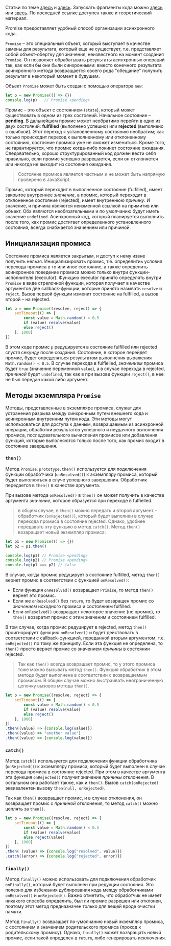 Статьи по теме [здесь](https://learn.javascript.ru/promise) и [здесь](https://habr.com/ru/articles/651037/#05). Запускать фрагменты кода можно [здесь](https://developer.mozilla.org/ru/play) или [здесь](https://developer.mozilla.org/ru/docs/Web/JavaScript/Reference/Global_Objects/Promise). По последней ссылке доступен также и теоретический материал. 

Promise предоставляет удобный способ организации асинхронного кода.

`Promise` – это специальный объект, который выступает в качестве замены для результата, который еще не существует, т.е. представляет собой объект-обертку для значения, неизвестного на момент создания `Promise`. Он позволяет обрабатывать результаты асинхронных операций так, как если бы они были синхронными: вместо конечного результата асинхронного метода возвращается своего рода "обещание" получить результат в некоторый момент в будущем.

Объект `Promise` может быть создан с помощью оператора `new`:

```js
let p = new Promise(() => {})
console.log(p)   // Promise <pending>
```

Промис – это объект с состоянием (`state`), который может существовать в одном из трех состояний. Начальное состояние – **pending**. В дальнейшем промис может необратимо перейти в одно из двух состояний: **fulfilled** (выполнено успешно) или **rejected** (выполнено с ошибкой). Этот переход к установленному состоянию необратим; как только происходит переход к выполненному или отклоненному состоянию, состояние промиса уже не сможет измениться. Кроме того, не гарантируется, что промис когда-либо покинет состояние ожидания. Следовательно, хорошо структурированный код должен вести себя правильно, если промис успешно разрешается, если он отклоняется или никогда не выходит из состояния ожидания.

>Состояние промиса является частным и не может быть напрямую проверено в JavaScript.

Промис, который переходит в выполненное состояние (fulfilled), имеет закрытое внутреннее *значение*, а промис, который переходит в отклоненное состояние (rejected), имеет внутреннюю *причину*. И значение, и причина являются неизменной ссылкой на примитив или объект. Оба являются необязательными и по умолчанию будут иметь значение `undefined`. Асинхронный код, который планируется выполнить после того, как промис достигает определенного установленного состояния, всегда снабжается значением или причиной.

## Инициализация промиса

Состояние промиса является закрытым, и доступ к нему извне получить нельзя. Инициализировать промис, т.е. определитиь условия перехода промиса в то или иное состояние, а также определить асинхронное поведение промиса можно только внутри функции-исполнителя (executor). Функцию executor принято определять внутри `Promise` в виде стрелочной функции, которая получает в качестве аргументов две callback-функции, которые принято называть `resolve` и `reject`. Вызов первой функции изменит состояние на fulfilled, а вызов второй – на rejected.

```js
let p = new Promise((resolve, reject) => {
    setTimeout(() => {
        const value = Math.random() < 0.5
        if (value) resolve(value)
        else reject()
    }, 1000)
})
```

В этом коде промис `p` редуцируется в состояние fulfilled или rejected спустя секунду после создания. Состояние, в которое перейдет промис, будет определяться результатом выполнения выражения `Math.random() < 0.5`. В случае перехода в fulfielled, *значением* промиса будет `true` (значение переменной `value`), а в случае перехода в rejected, *причиной* будет `undefined`, так как в при вызове функции `reject()`, в нее не был передан какой либо аргумент.

## Методы экземпляра `Promise`

Методы, представленные в экземпляре промиса, служат для устранения разрыва между синхронным путем внешнего кода и асинхронным внутренним путем кода. Эти методы могут использоваться для доступа к данным, возвращаемым из асинхронной операции, обработки результатов успешного и неудачного выполнения промиса, последовательного вычисления промисов или добавления функций, которые выполняются только после того, как промис входит в состояние завершения.

### `then()`

Метод `Promise.prototype.then()` используется для подключения функции обработчика (`onResolved()`) к экземпляру промиса, который будет выполняться в случе успешного завершения. Обработчик передается в `then()` в качестве аргумента.

При вызове метода `onResolved()` в `then()` он может получить в качестве аргумента *значение*, которое образуется при переходе в fulfielled.

>в общем случае, в `then()` можно передать и второй аргумент – обработчик (`onRejected()`), который будет выполнен в случае перехода промиса в состояние rejected. Однако, удобнее передавать эту функцию в метод `catch()`.
Метод `then()` возвращает новый экземпляр промиса:

```js
let p1 = new Promise(() => {})
let p2 = p1.then()

console.log(p1) // Promise <pending>
console.log(p2) // Promise <pending>
console.log(p1 === p2) // false
```

В случае, когда промис редуцирует в состояние fulfilled, метод `then()` вернет промис в соответствии с функцией `onResolved()`:
-  Если функция `onResolved()` возвращает `Primise`, то метод `then()` вернет это промис. 
- Если же `onResolved()` без `return`, то будет возвращен промис со *значением* исходного промиса и состоянием fulfilled. 
- Если `onResolved()` возвращает некоторое значение (не промис), то `then()` возвратит промис с этим значеним и состоянием fulfilled.

В том случае, когда промис редуцирует в rejected, метод `then()` проигнорирует функцию `onResolved()` и будет действовать в соответствии с callback-функцией, переданной вторым аргументом, т.е. `onRejected()` по тому же принципу. Если эта функция не определена, то `then()` просто вернет промис со значением *причины* в состоянии rejected.

>Так как `then()` всегда возвращает промис, то у этого промиса тоже можно вызывать метод `then()`. Функция обработчик в этом методе будет выполнена в соответствии с возвращаемым промисом. В общем случае можно выстраивать неограниченную цепочку вызовов метода `then()`.

```js
let p = new Promise((resolve, reject) => {
    setTimeout(() => {
        const value = Math.random() < 0.5
        if (value) resolve(value)
        else reject()
    }, 1000)
})
.then((value) => {console.log(value)})
.then((value) => "another value")
.then((value) => {console.log(value)})

```

### `catch()`

Метод `catch()` используется для подключения функции обработчика (`onRejected()`) к экземпляру промиса, который будет выполнен в случае перехода промиса в состояние rejected. При этом в качестве аргумента эта функция `onRejected()` получит значение *причины* отклонения. В остальном она работает также, как и `then()`. Вызов `catch(onRejected)` эквивалентен вызову `then(null, onRejected)`.

Так как `then()` возвращает промис, и в случае отклонения, он возвращает промис с *причиной* отклонения, то метод `catch()` можно цеплять за `then()`.

```js
let p = new Promise((resolve, reject) => {
    setTimeout(() => {
        const value = Math.random() < 0.5
        if (value) resolve(value)
        else reject(value)
    }, 1000)
})
.then( (value) => {console.log("resolved", value)})
.catch((error) => {console.log("rejected", error)})
```

### `finally()`

Метод `finally()` можно использовать для подключения обработчик `onFinally()`, который будет выполнен при редукции состояния. Это полезно для избежания дублирования кода между обработчиками `onResolved()` и `onRejected()`. Важно отметить, что обработчик не имеет никакого способа определить, был ли промис разрешен или отклонен, поэтому этот метод предназначен только для вещей вроде очистки памяти.

Метод `finally()` возвращает по-умолчанию новый экземпляр промиса, с состоянием и значением родительского промиса (проход к родительскому промису). Однако, `finally()` может возвращать новый промис, если такой определен в `return`, либо генерировать исключения.